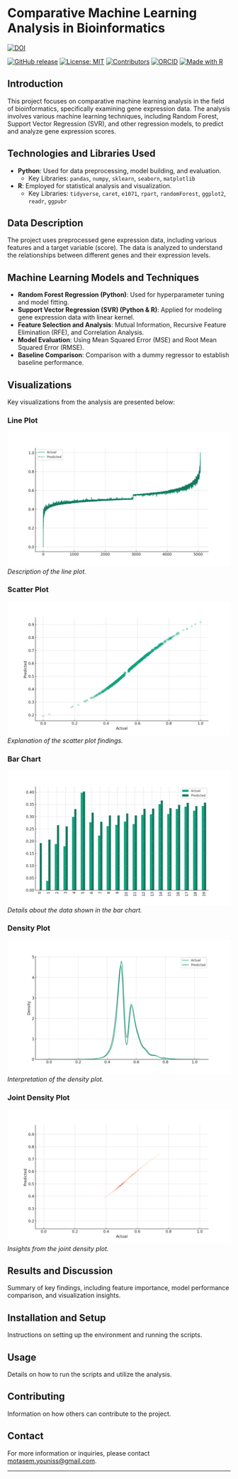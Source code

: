 # Comparative Machine Learning Analysis in Bioinformatics
[![DOI](https://zenodo.org/badge/DOI/10.5281/zenodo.16539671.svg)](https://doi.org/10.5281/zenodo.16539671)

[![GitHub release](https://img.shields.io/github/v/release/mojo8787/Comparative_ML_Analysis_Bioinformatics.svg)](https://github.com/mojo8787/Comparative_ML_Analysis_Bioinformatics/releases) [![License: MIT](https://img.shields.io/badge/License-MIT-yellow.svg)](LICENSE) [![Contributors](https://img.shields.io/github/contributors/mojo8787/Comparative_ML_Analysis_Bioinformatics.svg)](https://github.com/mojo8787/Comparative_ML_Analysis_Bioinformatics/graphs/contributors) [![ORCID](https://img.shields.io/badge/ORCID-0000--0003--2070--2811-a6ce39?logo=orcid&logoColor=white)](https://orcid.org/0000-0003-2070-2811) [![Made with R](https://img.shields.io/badge/Made%20with-R-1f3552?logo=R&logoColor=white)](https://www.r-project.org/)

## Introduction
This project focuses on comparative machine learning analysis in the field of bioinformatics, specifically examining gene expression data. The analysis involves various machine learning techniques, 
including Random Forest, Support Vector Regression (SVR), and other regression models, to predict and analyze gene expression scores.

## Technologies and Libraries Used
- **Python**: Used for data preprocessing, model building, and evaluation.
  - Key Libraries: `pandas`, `numpy`, `sklearn`, `seaborn`, `matplotlib`
- **R**: Employed for statistical analysis and visualization.
  - Key Libraries: `tidyverse`, `caret`, `e1071`, `rpart`, `randomForest`, `ggplot2`, `readr`, `ggpubr`

## Data Description
The project uses preprocessed gene expression data, including various features and a target variable (score). The data is analyzed to understand the relationships between different genes and their 
expression levels.

## Machine Learning Models and Techniques
- **Random Forest Regression (Python)**: Used for hyperparameter tuning and model fitting.
- **Support Vector Regression (SVR) (Python & R)**: Applied for modeling gene expression data with linear kernel.
- **Feature Selection and Analysis**: Mutual Information, Recursive Feature Elimination (RFE), and Correlation Analysis.
- **Model Evaluation**: Using Mean Squared Error (MSE) and Root Mean Squared Error (RMSE).
- **Baseline Comparison**: Comparison with a dummy regressor to establish baseline performance.

## Visualizations
Key visualizations from the analysis are presented below:

### Line Plot
![Line Plot](images/line_plot.png)
*Description of the line plot.*

### Scatter Plot
![Scatter Plot](images/scatter_plot.png)
*Explanation of the scatter plot findings.*

### Bar Chart
![Bar Chart](images/bar_chart.png)
*Details about the data shown in the bar chart.*

### Density Plot
![Density Plot](images/density_plot.png)
*Interpretation of the density plot.*

### Joint Density Plot
![Joint Density Plot](images/joint_density_plot.png)
*Insights from the joint density plot.*

## Results and Discussion
Summary of key findings, including feature importance, model performance comparison, and visualization insights.

## Installation and Setup
Instructions on setting up the environment and running the scripts.

## Usage
Details on how to run the scripts and utilize the analysis.

## Contributing
Information on how others can contribute to the project.

## Contact
For more information or inquiries, please contact [motasem.youniss@gmail.com](mailto:motasem.youniss@gmail.com).

---

